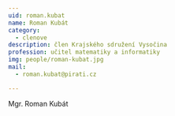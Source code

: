 ```yaml
---
uid: roman.kubat
name: Roman Kubát
category:
  - clenove
description: člen Krajského sdružení Vysočina
profession: učitel matematiky a informatiky
img: people/roman-kubat.jpg
mail:
  - roman.kubat@pirati.cz

---
```


Mgr. Roman Kubát
